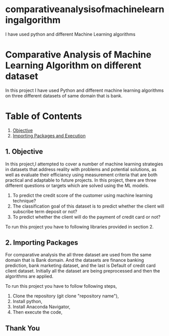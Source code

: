 # comparativeanalysisofmachinelearningalgorithm
I have used python and different Machine Learning algorithms

# Comparative Analysis of Machine Learning Algorithm on different dataset
In this project I have used Python and different machine learning algorithms on three different datasets of same domain that is bank.

# Table of Contents

1. [Objective](#section1)<br>
2. [Importing Packages and Execution](#section2)<br>

## 1. Objective <a id=section1></a>

In this project,I attempted to cover a number of machine
learning strategies in datasets that address reality with
problems and potential solutions, as well as evaluate their
efficiancy using measurement criteria that are both practical
and adaptable to future projects. In this project, there are three different questions or targets which are solved using the ML models.

1. To predict the credit score of the customer using
machine learning technique?
2. The classification goal of this dataset is to predict
whether the client will subscribe term deposit or not?
3. To predict whether the client will do the payment of
credit card or not?

To run this project you have to following libraries provided in section 2.

## 2. Importing Packages  <a id=section2></a>

For comparative analysis the all three dataset are used from the same domain that is Bank domain. And the datasets are finance banking prediction, bank marketing dataset, and the last is Default of credit card client dataset. Initially all the dataset are being preprocessed and then the algorithms are applied.

To run this project you have to follow following steps,

1. Clone the repository (git clone "repository name"),
2. Install python,
3. Install Anaconda Navigator,
4. Then execute the code,

## Thank You


